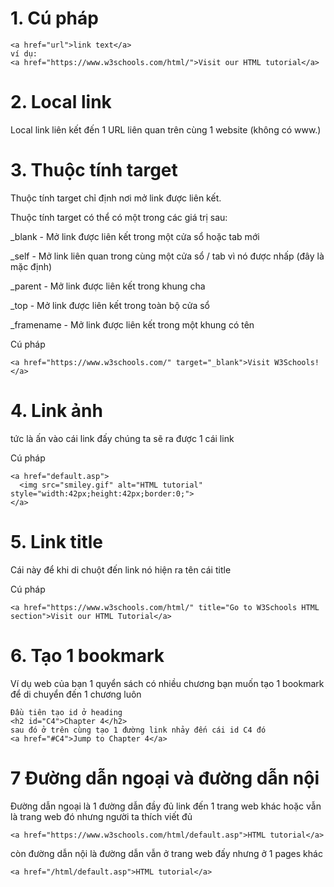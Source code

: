 # 1. Cú pháp
```
<a href="url">link text</a>
ví dụ:
<a href="https://www.w3schools.com/html/">Visit our HTML tutorial</a>
```
# 2. Local link
Local link liên kết đến 1 URL liên quan trên cùng 1 website (không có www.)

# 3. Thuộc tính target
Thuộc tính target chỉ định nơi mở link được liên kết.

Thuộc tính target có thể có một trong các giá trị sau:

_blank - Mở link được liên kết trong một cửa sổ hoặc tab mới

_self - Mở link liên quan trong cùng một cửa sổ / tab vì nó được nhấp (đây là mặc định)

_parent - Mở link được liên kết trong khung cha

_top - Mở link được liên kết trong toàn bộ cửa sổ

_framename - Mở link được liên kết trong một khung có tên

Cú pháp 
```
<a href="https://www.w3schools.com/" target="_blank">Visit W3Schools!</a>
```

# 4. Link ảnh
tức là ấn vào cái link đấy chúng ta sẽ ra được 1 cái link

Cú pháp
```
<a href="default.asp">
  <img src="smiley.gif" alt="HTML tutorial" style="width:42px;height:42px;border:0;">
</a>
```

# 5. Link title
Cái này để khi di chuột đến link nó hiện ra tên cái title

Cú pháp
```
<a href="https://www.w3schools.com/html/" title="Go to W3Schools HTML section">Visit our HTML Tutorial</a>
```

# 6. Tạo 1 bookmark
Ví dụ web của bạn 1 quyển sách có nhiều chương bạn muốn tạo 1 bookmark để di chuyển đến 1 chương luôn
```
Đầu tiên tạo id ở heading
<h2 id="C4">Chapter 4</h2>
sau đó ở trên cùng tạo 1 đường link nhảy đến cái id C4 đó
<a href="#C4">Jump to Chapter 4</a>

```

# 7 Đường dẫn ngoại và đường dẫn nội
Đường dẫn ngoại là 1 đường dẫn đầy đủ link đến 1 trang web khác hoặc vẫn là trang web đó nhưng người ta thích viết đủ
```
<a href="https://www.w3schools.com/html/default.asp">HTML tutorial</a>
```
còn đường dẫn nội là đường dẫn vẫn ở trang web đấy nhưng ở 1 pages khác
```
<a href="/html/default.asp">HTML tutorial</a>
```






